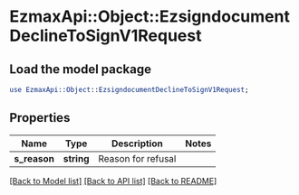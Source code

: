 # EzmaxApi::Object::EzsigndocumentDeclineToSignV1Request

## Load the model package
```perl
use EzmaxApi::Object::EzsigndocumentDeclineToSignV1Request;
```

## Properties
Name | Type | Description | Notes
------------ | ------------- | ------------- | -------------
**s_reason** | **string** | Reason for refusal | 

[[Back to Model list]](../README.md#documentation-for-models) [[Back to API list]](../README.md#documentation-for-api-endpoints) [[Back to README]](../README.md)


